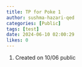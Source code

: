 ```yaml
---
title: TP for Poke 1
author: sushma-hazari-qed
categories: [Public]
tags: [test]
date: 2024-06-10 02:00:29 
likes: 0
---
```


1. Created on 10/06 public